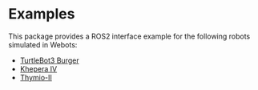 # Examples

This package provides a ROS2 interface example for the following robots simulated in Webots:

* [TurtleBot3 Burger](https://github.com/cyberbotics/webots_ros2/wiki/Example-TurtleBot3-Burger)
* [Khepera IV](https://github.com/cyberbotics/webots_ros2/wiki/Example-Khepera-IV)
* [Thymio-II](https://github.com/cyberbotics/webots_ros2/wiki/Example-Thymio-II)
